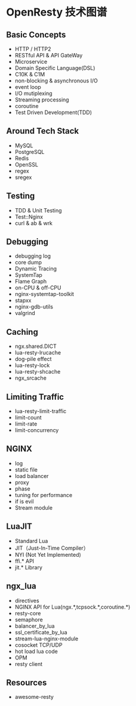 # OpenResty 技术图谱

## Basic Concepts
- HTTP / HTTP2
- RESTful API & API GateWay
- Microservice
- Domain Specific Language(DSL)
- C10K & C1M
- non-blocking & asynchronous I/O
- event loop
- I/O mutiplexing
- Streaming processing
- coroutine
- Test Driven Development(TDD)

## Around Tech Stack
- MySQL
- PostgreSQL
- Redis
- OpenSSL
- regex
- sregex

## Testing
- TDD & Unit Testing
- Test::Nginx
- curl & ab & wrk

## Debugging
- debugging log
- core dump
- Dynamic Tracing
- SystemTap
- Flame Graph
- on-CPU & off-CPU
- nginx-systemtap-toolkit
- stapxx
- nginx-gdb-utils
- valgrind

## Caching
- ngx.shared.DICT
- lua-resty-lrucache
- dog-pile effect
- lua-resty-lock
- lua-resty-shcache
- ngx_srcache

## Limiting Traffic
- lua-resty-limit-traffic
- limit-count
- limit-rate
- limit-concurrency

## NGINX
- log
- static file
- load balancer
- proxy
- phase
- tuning for performance
- if is evil
- Stream module

## LuaJIT
- Standard Lua
- JIT（Just-In-Time Compiler）
- NYI (Not Yet Implemented)
- ffi.\* API
- jit.\* Library

## ngx\_lua
- directives
- NGINX API for Lua(ngx.\*,tcpsock.\*,coroutine.\*)
- resty-core
- semaphore
- balancer\_by\_lua
- ssl\_certificate\_by\_lua
- stream-lua-nginx-module
- cosocket TCP/UDP
- hot load lua code
- OPM
- resty client

## Resources
- awesome-resty
